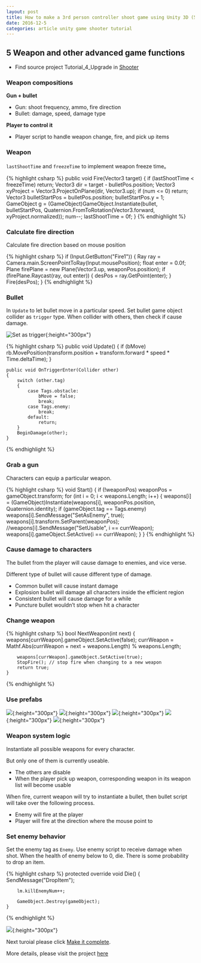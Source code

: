 ```yaml
---
layout: post
title: How to make a 3rd person controller shoot game using Unity 3D (5-6)
date: 2016-12-5
categories: article unity game shooter tutorial
---
```

<!--more-->

## 5 Weapon and other advanced game functions

- Find source project Tutorial_4_Upgrade in [Shooter](https://github.com/hanhonglei/Shooter) 

### Weapon compositions

**Gun + bullet**

- Gun: shoot frequency, ammo, fire direction
- Bullet: damage, speed, damage type

**Player to control it**

- Player script to handle weapon change, fire, and pick up items

### Weapon

`lastShootTime` and `freezeTime` to implement weapon freeze time。

{% highlight csharp %}
 public void Fire(Vector3 target)
    {
        if (lastShootTime < freezeTime)
            return;
        Vector3 dir = target - bulletPos.position;
        Vector3 xyProject = Vector3.ProjectOnPlane(dir, Vector3.up);
        if (num <= 0)
            return;
        Vector3 bulletStartPos = bulletPos.position;
        bulletStartPos.y = 1;
        GameObject g = (GameObject)GameObject.Instantiate(bullet, bulletStartPos, Quaternion.FromToRotation(Vector3.forward, xyProject.normalized));
       num--;
        lastShootTime = 0f;
    }
{% endhighlight %}

### Calculate fire direction

Calculate fire direction based on mouse position

{% highlight csharp %}
 if (Input.GetButton("Fire1"))
        {
            Ray ray = Camera.main.ScreenPointToRay(Input.mousePosition);
            float enter = 0.0f;
            Plane firePlane = new Plane(Vector3.up, weaponPos.position);
            if (firePlane.Raycast(ray, out enter))
            {
                desPos = ray.GetPoint(enter);
            }
            Fire(desPos);
        }
{% endhighlight %}

### Bullet

In `Update` to let bullet move in a particular speed. Set bullet game object collider as `trigger` type. When collider with others, then check if cause damage.

![Set as trigger]({{site.url}}/Images/shooter/image21.png){:height="300px"}

{% highlight csharp %}
 public void Update()
    {
        if (bMove)
            rb.MovePosition(transform.position + transform.forward * speed * Time.deltaTime);
    }

    public void OnTriggerEnter(Collider other)
    {
        switch (other.tag)
        {
            case Tags.obstacle:
                bMove = false;
                break;
            case Tags.enemy:
                break;
            default:
                return;
        }
        BeginDamage(other);
    }
{% endhighlight %}

### Grab a gun

Characters can equip a particular weapon.

{% highlight csharp %}
 void Start()
    {
        if (!weaponPos)
            weaponPos = gameObject.transform;
        for (int i = 0; i < weapons.Length; i++)
        {
            weapons[i] = (GameObject)Instantiate(weapons[i], weaponPos.position, Quaternion.identity);
            if (gameObject.tag == Tags.enemy)
                weapons[i].SendMessage("SetAsEnemy", true);
            weapons[i].transform.SetParent(weaponPos);
            //weapons[i].SendMessage("SetUsable", i == currWeapon);
            weapons[i].gameObject.SetActive(i == currWeapon);
        }
    }
{% endhighlight %}

### Cause damage to characters

The bullet from the player will cause damage to enemies, and vice verse. 

Different type of bullet will cause different type of damage. 
- Common bullet will cause instant damage
- Explosion bullet will damage all characters inside the efficient region
- Consistent bullet will cause damage for a while
- Puncture bullet wouldn’t stop when hit a character

### Change weapon

{% highlight csharp %}
 bool NextWeapon(int next)
    {
        weapons[currWeapon].gameObject.SetActive(false);
        currWeapon = Mathf.Abs(currWeapon + next + weapons.Length) % weapons.Length;

        weapons[currWeapon].gameObject.SetActive(true);
        StopFire(); // stop fire when changing to a new weapon
        return true;
    }
{% endhighlight %}

### Use prefabs

![]({{site.url}}/Images/shooter/image22.png){:height="300px"}
![]({{site.url}}/Images/shooter/image23.png){:height="300px"}
![]({{site.url}}/Images/shooter/image24.png){:height="300px"}
![]({{site.url}}/Images/shooter/image25.png){:height="300px"}
![]({{site.url}}/Images/shooter/image26.png){:height="300px"}

### Weapon system logic

Instantiate all possible weapons for every character.

But only one of them is currently useable.
- The others are disable
- When the player pick up weapon, corresponding weapon in its weapon list will become usable

When fire, current weapon will try to instantiate a bullet, then bullet script will take over the following process.
- Enemy will fire at the player
- Player will fire at the direction where the mouse point to

### Set enemy behavior

Set the enemy tag as `Enemy`. Use enemy script to receive damage when shot. When the health of enemy below to 0, die. There is some probability to drop an item.

{% highlight csharp %}
 protected override void Die()
    {
        SendMessage("DropItem");

        lm.killEnemyNum++;

        GameObject.Destroy(gameObject);
    }
{% endhighlight %}

![]({{site.url}}/Images/shooter/image27.png){:height="300px"}

Next turoial please click [Make it complete]({{site.url}}/article/unity/game/shooter/tutorial/2016/12/05/unity-shooter-tutorial-6.html).

More details, please visit the project [here](https://github.com/hanhonglei/Shooter) 


<script>
  (function(i,s,o,g,r,a,m){i['GoogleAnalyticsObject']=r;i[r]=i[r]||function(){
  (i[r].q=i[r].q||[]).push(arguments)},i[r].l=1*new Date();a=s.createElement(o),
  m=s.getElementsByTagName(o)[0];a.async=1;a.src=g;m.parentNode.insertBefore(a,m)
  })(window,document,'script','https://www.google-analytics.com/analytics.js','ga');

  ga('create', 'UA-85986843-1', 'auto');
  ga('send', 'pageview');

</script>